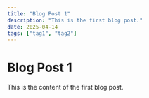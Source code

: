 ```yaml
---
title: "Blog Post 1"
description: "This is the first blog post."
date: 2025-04-14
tags: ["tag1", "tag2"]
---
```


# Blog Post 1

This is the content of the first blog post.
